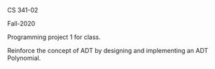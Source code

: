 CS 341-02

Fall-2020

Programming project 1 for class.

Reinforce the concept of ADT by designing and implementing an ADT Polynomial.
